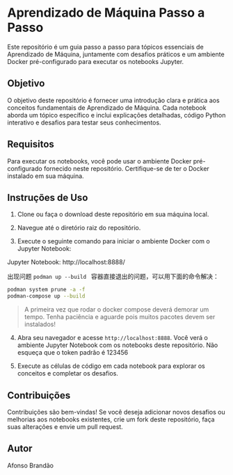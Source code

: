 # Aprendizado de Máquina Passo a Passo

Este repositório é um guia passo a passo para tópicos essenciais de Aprendizado de Máquina, juntamente com desafios práticos e um ambiente Docker pré-configurado para executar os notebooks Jupyter.

## Objetivo

O objetivo deste repositório é fornecer uma introdução clara e prática aos conceitos fundamentais de Aprendizado de Máquina. Cada notebook aborda um tópico específico e inclui explicações detalhadas, código Python interativo e desafios para testar seus conhecimentos.

## Requisitos

Para executar os notebooks, você pode usar o ambiente Docker pré-configurado fornecido neste repositório. Certifique-se de ter o Docker instalado em sua máquina.

## Instruções de Uso

1. Clone ou faça o download deste repositório em sua máquina local.

2. Navegue até o diretório raiz do repositório.

3. Execute o seguinte comando para iniciar o ambiente Docker com o Jupyter Notebook:


Jupyter Notebook: http://localhost:8888/

出现问题 `podman up --build ` 容器直接退出的问题，可以用下面的命令解决：

```bash
podman system prune -a -f
podman-compose up --build
```

> A primeira vez que rodar o docker compose deverá demorar um tempo. Tenha paciência e aguarde pois muitos pacotes devem ser instalados!

4. Abra seu navegador e acesse `http://localhost:8888`. Você verá o ambiente Jupyter Notebook com os notebooks deste repositório. Não esqueça que o token padrão é 123456

5. Execute as células de código em cada notebook para explorar os conceitos e completar os desafios.

## Contribuições

Contribuições são bem-vindas! Se você deseja adicionar novos desafios ou melhorias aos notebooks existentes, crie um fork deste repositório, faça suas alterações e envie um pull request.

## Autor

Afonso Brandão
